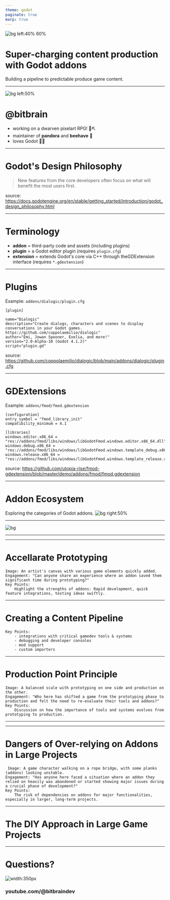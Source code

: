 ```yaml
---
theme: godot
paginate: true
marp: true
---
```


![bg left:40% 60%](assets/img/godot.png)

# **Super-charging content production with Godot addons**

Building a pipeline to predictable produce game content. 

---

![bg left:50%](assets/img/bitbrain-slide.png)
# @bitbrain

- working on a dwarven pixelart RPG! 💎⛏️
- maintainer of **pandora** and **beehave** 🐝
- loves Godot 💖🤖


---
# Godot's Design Philosophy

> New features from the core developers often focus on what will benefit the most users first.

source:
https://docs.godotengine.org/en/stable/getting_started/introduction/godot_design_philosophy.html

---
# Terminology

- **addon** = third-party code and assets (including plugins)
- **plugin** = a Godot editor plugin (requires `plugin.cfg`)
- **extension** = extends Godot's core via C++ through theGDExtension interface (requires `*.gdextension`)


---
# Plugins

Example: `addons/dialogic/plugin.cfg`
```
[plugin]

name="Dialogic"
description="Create dialogs, characters and scenes to display conversations in your Godot games.
https://github.com/coppolaemilio/dialogic"
author="Emi, Jowan Spooner, Exelia, and more!"
version="2.0-Alpha-10 (Godot 4.1.2)"
script="plugin.gd"
```

source:
https://github.com/coppolaemilio/dialogic/blob/main/addons/dialogic/plugin.cfg

---
# GDExtensions

Example: `addons/fmod/fmod.gdextension`

```
[configuration]
entry_symbol = "fmod_library_init"
compatibility_minimum = 4.1

[libraries]
windows.editor.x86_64 = "res://addons/fmod/libs/windows/libGodotFmod.windows.editor.x86_64.dll"
windows.debug.x86_64 = "res://addons/fmod/libs/windows/libGodotFmod.windows.template_debug.x86_64.dll"
windows.release.x86_64 = "res://addons/fmod/libs/windows/libGodotFmod.windows.template_release.x86_64.dll"
```

source:
https://github.com/utopia-rise/fmod-gdextension/blob/master/demo/addons/fmod/fmod.gdextension

---

# Addon Ecosystem

Exploring the categories of Godot addons.
![bg right:50%](assets/img/asset-lib.png)

---

![bg](assets/img/addons.png)



---




---

# Accellarate Prototyping
    Image: An artist's canvas with various game elements quickly added.
    Engagement: "Can anyone share an experience where an addon saved them significant time during prototyping?"
    Key Points:
        Highlight the strengths of addons: Rapid development, quick feature integrations, testing ideas swiftly.


---

# Creating a Content Pipeline

    Key Points:
        - integrations with critical gamedev tools & systems
        - debugging and developer consoles
        - mod support
        - custom importers

---
# Production Point Principle

    Image: A balanced scale with prototyping on one side and production on the other.
    Engagement: "Who here has shifted a game from the prototyping phase to production and felt the need to re-evaluate their tools and addons?"
    Key Points:
        Discussion on how the importance of tools and systems evolves from prototyping to production.

---



---

# Dangers of Over-relying on Addons in Large Projects

     Image: A game character walking on a rope bridge, with some planks (addons) looking unstable.
    Engagement: "Has anyone here faced a situation where an addon they relied on heavily was abandoned or started showing major issues during a crucial phase of development?"
    Key Points:
        The risk of dependencies on addons for major functionalities, especially in larger, long-term projects.

---

# The DIY Approach in Large Game Projects


---
# Questions?


![width:350px](./assets/img/bitbrain-discord.svg)

### youtube.com/@bitbraindev
